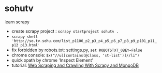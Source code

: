 # sohutv

learn scrapy

- create scrapy project : `scrapy startproject sohutv .`
- `scrapy shell 'http://so.tv.sohu.com/list_p1100_p2_p3_p4_p5_p6_p7_p8_p9_p101_p11_p12_p13.html'`
- fix forbidden by robots.txt: settings.py, `set ROBOTSTXT_OBEY=False`
- chrome console: `$x("//ul[contains(@class, 'st-list')]//li")`
- quick xpath by chrome 'Inspect Element'
- tutorial: [Web Scraping and Crawling With Scrapy and MongoDB](https://realpython.com/blog/python/web-scraping-and-crawling-with-scrapy-and-mongodb/)